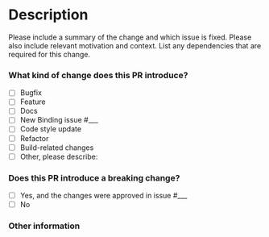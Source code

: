 # Description

Please include a summary of the change and which issue is fixed. Please also include relevant motivation and context. List any dependencies that are required for this change.

### What kind of change does this PR introduce?

<!-- Check at least one. If you are introducing a new binding, you must reference an issue where this binding has been proposed, discussed and approved by the maintainers. -->

- [ ] Bugfix
- [ ] Feature
- [ ] Docs
- [ ] New Binding issue #\_\_\_
- [ ] Code style update
- [ ] Refactor
- [ ] Build-related changes
- [ ] Other, please describe:

### Does this PR introduce a breaking change?

<!-- If yes, please describe the impact -->

- [ ] Yes, and the changes were approved in issue #\_\_\_
- [ ] No

### Other information
